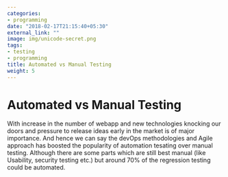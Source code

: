 ```yaml
---
categories:
- programming
date: "2018-02-17T21:15:40+05:30"
external_link: ""
image: img/unicode-secret.png
tags:
- testing
- programming
title: Automated vs Manual Testing
weight: 5
---
```


# Automated vs Manual Testing

With increase in the number of webapp and new technologies knocking our doors and pressure to release ideas
early in the market is of major importance. And hence we can say the devOps methodologies and Agile approach
has boosted the popularity of automation tesating over manual testing. Although there are some parts which
are still best manual (like Usability, security testing etc.) but around 70% of the regression testing could
be automated.
